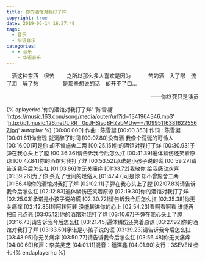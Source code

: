```yaml
---
title: 你的酒馆对我打了烊
copyright: true
date: 2019-06-14 16:27:48
tags:
  - 音乐
  - 华语音乐
categories:
  - - 音乐
    - 华语音乐
---
```


&emsp;酒这种东西&emsp;很苦
&emsp;&emsp;之所以那么多人喜欢是因为
&emsp;&emsp;&emsp;苦的酒&emsp;入了喉&emsp;流了泪&emsp;解了愁
&emsp;&emsp;&emsp;&emsp; 是那些想说的话&emsp;却开不了口...

<p align='right'>——你终究只是演员</p>

{% aplayerlrc '你的酒馆对我打了烊' '陈雪凝' 'https://music.163.com/song/media/outer/url?id=1341964346.mp3' 'http://p1.music.126.net/LiRR__0pJHSivqBHZzbMUw==/109951163816225567.jpg' autoplay %}
[00:00.000] 作曲 : 陈雪凝
[00:00.353] 作词 : 陈雪凝
[00:01.61]你出现 就沉醉了时间
[00:07.80]没有酒 我像个荒诞的可怜人
[00:16.00]可是你 却不曾施舍二两
[00:25.15]你的酒馆对我打了烊
[00:30.93]子弹在我心头上了膛
[00:36.36]请告诉我今后怎么扛
[00:41.39]遍体鳞伤还笑着原谅
[00:47.84]你的酒馆对我打了烊
[00:53.52]承诺是小孩子说的谎
[00:59.27]请告诉我今后怎么扛
[01:03.86]你无关痛痒
[01:33.72]我敬你 给我感动欢喜
[01:39.26]为了你 杀光了世间的烂俗人
[01:47.47]可是你 却不曾施舍二两
[01:56.41]你的酒馆对我打了烊
[02:02.11]子弹在我心头上了膛
[02:07.83]请告诉我今后怎么扛
[02:12.83]遍体鳞伤还笑着原谅
[02:19.30]你的酒馆对我打了烊
[02:25.03]承诺是小孩子说的谎
[02:30.72]请告诉我今后怎么扛
[02:35.38]你无关痛痒
[02:42.85]转阿转阿转 没能转进你的心上
[02:54.23]看啊看啊看 谁能再把自己点亮
[03:05.12]你的酒馆对我打了烊
[03:10.67]子弹在我心头上了膛
[03:16.73]请告诉我今后怎么扛
[03:21.45]遍体鳞伤还笑着原谅
[03:27.92]你的酒馆对我打了烊
[03:33.50]承诺是小孩子说的谎
[03:39.23]请告诉我今后怎么扛
[03:43.95]你无关痛痒
[03:50.77]请告诉我今后怎么扛
[03:56.48]你无关痛痒
[04:00.69]和声：李美灵芝
[04:01.11]混音：鍾澤鑫
[04:01.90]发行：3SEVEN 叁七
{% endaplayerlrc %}
